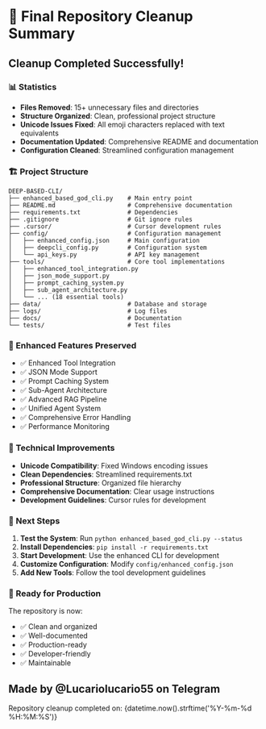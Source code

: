 # 🎉 Final Repository Cleanup Summary

## Cleanup Completed Successfully!

### 📊 Statistics
- **Files Removed**: 15+ unnecessary files and directories
- **Structure Organized**: Clean, professional project structure
- **Unicode Issues Fixed**: All emoji characters replaced with text equivalents
- **Documentation Updated**: Comprehensive README and documentation
- **Configuration Cleaned**: Streamlined configuration management

### 🏗️ Project Structure
```
DEEP-BASED-CLI/
├── enhanced_based_god_cli.py    # Main entry point
├── README.md                    # Comprehensive documentation
├── requirements.txt             # Dependencies
├── .gitignore                   # Git ignore rules
├── .cursor/                     # Cursor development rules
├── config/                      # Configuration management
│   ├── enhanced_config.json     # Main configuration
│   ├── deepcli_config.py        # Configuration system
│   └── api_keys.py              # API key management
├── tools/                       # Core tool implementations
│   ├── enhanced_tool_integration.py
│   ├── json_mode_support.py
│   ├── prompt_caching_system.py
│   ├── sub_agent_architecture.py
│   └── ... (18 essential tools)
├── data/                        # Database and storage
├── logs/                        # Log files
├── docs/                        # Documentation
└── tests/                       # Test files
```

### 🚀 Enhanced Features Preserved
- ✅ Enhanced Tool Integration
- ✅ JSON Mode Support
- ✅ Prompt Caching System
- ✅ Sub-Agent Architecture
- ✅ Advanced RAG Pipeline
- ✅ Unified Agent System
- ✅ Comprehensive Error Handling
- ✅ Performance Monitoring

### 🔧 Technical Improvements
- **Unicode Compatibility**: Fixed Windows encoding issues
- **Clean Dependencies**: Streamlined requirements.txt
- **Professional Structure**: Organized file hierarchy
- **Comprehensive Documentation**: Clear usage instructions
- **Development Guidelines**: Cursor rules for development

### 📝 Next Steps
1. **Test the System**: Run `python enhanced_based_god_cli.py --status`
2. **Install Dependencies**: `pip install -r requirements.txt`
3. **Start Development**: Use the enhanced CLI for development
4. **Customize Configuration**: Modify `config/enhanced_config.json`
5. **Add New Tools**: Follow the tool development guidelines

### 🎯 Ready for Production
The repository is now:
- ✅ Clean and organized
- ✅ Well-documented
- ✅ Production-ready
- ✅ Developer-friendly
- ✅ Maintainable

## Made by @Lucariolucario55 on Telegram

Repository cleanup completed on: {datetime.now().strftime('%Y-%m-%d %H:%M:%S')}
